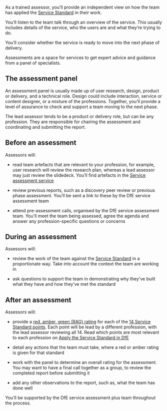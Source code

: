 As a trained assessor, you’ll provide an independent view on how the team has applied the [Service Standard](https://apply-the-service-standard.education.gov.uk/service-standard) in their work. 

You’ll listen to the team talk through an overview of the service. This usually includes details of the service, who the users are and what they’re trying to do. 

You’ll consider whether the service is ready to move into the next phase of delivery. 

Assessments are a space for services to get expert advice and guidance from a panel of specialists. 

## The assessment panel

An assessment panel is usually made up of user research, design, product or delivery, and a technical role. Design could include interaction, service or content designer, or a mixture of the professions. Together, you’ll provide a level of assurance to check and support a team moving to the next phase. 

The lead assessor tends to be a product or delivery role, but can be any profession. They are responsible for chairing the assessment and coordinating and submitting the report.


## Before an assessment

Assessors will: 

- read team artefacts that are relevant to your profession, for example, user research will review the research plan, whereas a lead assessor may just review the slidedeck. You’ll find artefacts in the [Service assessment service](/book) 

- review previous reports, such as a discovery peer review or previous phase assessment. You’ll be sent a link to these by the DfE service assessment team 

- attend pre-assessment calls, organised by the DfE service assessment team. You'll meet the team being assessed, agree the agenda and answer any profession-specific questions or concerns 

 

## During an assessment

Assessors will: 

- review the work of the team against the [Service Standard](https://apply-the-service-standard.education.gov.uk/service-standard) in a proportionate way. Take into account the context the team are working in 

- ask questions to support the team in demonstrating why they’ve built what they have and how they’ve met the standard 

## After an assessment 

Assessors will: 
 
- provide a [red, amber, green (RAG) rating](/service-assurance/complete-assessment-report/#give-the-service-a-rag-rating-for-each-service-standard) for each of the [14 Service Standard points](https://apply-the-service-standard.education.gov.uk/service-standard). Each point will be lead by a different profession, with the lead assessor reviewing all 14. Read which points are most relevant to each profession on [Apply the Service Standard in DfE](https://apply-the-service-standard.education.gov.uk/service-standard) 

- detail any actions that the team must take, where a red or amber rating is given for that standard 

- work with the panel to determine an overall rating for the assessment. You may want to have a final call together as a group, to review the completed report before submitting it

- add any other observations to the report, such as, what the team has done well 

You’ll be supported by the DfE service assessment plus team throughout the process. 
